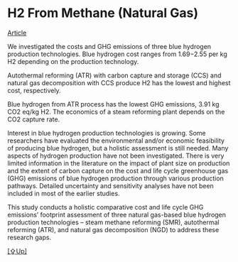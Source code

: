 # H2 From Methane (Natural Gas)

[Article](https://www.sciencedirect.com/science/article/pii/S0196890422000413)

We investigated the costs and GHG emissions of three blue hydrogen
production technologies. Blue hydrogen cost ranges from $1.69-$2.55
per kg H2 depending on the production technology.

Autothermal reforming (ATR) with carbon capture and storage (CCS) and
natural gas decomposition with CCS produce H2 has the lowest and
highest cost, respectively.

Blue hydrogen from ATR process has the lowest GHG emissions, 3.91 kg
CO2 eq/kg H2. The economics of a steam reforming plant depends on the
CO2 capture rate.

Interest in blue hydrogen production technologies is growing. Some
researchers have evaluated the environmental and/or economic
feasibility of producing blue hydrogen, but a holistic assessment is
still needed. Many aspects of hydrogen production have not been
investigated. There is very limited information in the literature on
the impact of plant size on production and the extent of carbon
capture on the cost and life cycle greenhouse gas (GHG) emissions of
blue hydrogen production through various production pathways. Detailed
uncertainty and sensitivity analyses have not been included in most of
the earlier studies.

This study conducts a holistic comparative cost and life cycle GHG
emissions’ footprint assessment of three natural gas-based blue
hydrogen production technologies – steam methane reforming (SMR),
autothermal reforming (ATR), and natural gas decomposition (NGD) to
address these research gaps.

[[⇪Up]](h2-production.md)
